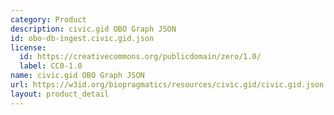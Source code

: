 ```yaml
---
category: Product
description: civic.gid OBO Graph JSON
id: obo-db-ingest.civic.gid.json
license:
  id: https://creativecommons.org/publicdomain/zero/1.0/
  label: CC0-1.0
name: civic.gid OBO Graph JSON
url: https://w3id.org/biopragmatics/resources/civic.gid/civic.gid.json
layout: product_detail
---
```

